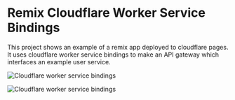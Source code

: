 # Remix Cloudflare Worker Service Bindings

This project shows an example of a remix app deployed to cloudflare pages.
It uses cloudflare worker service bindings to make an API gateway which interfaces an example user service.

![Cloudflare worker service bindings](https://developers.cloudflare.com/assets/service-bindings-comparison-b0054666.png)

![Cloudflare worker service bindings](https://i.ibb.co/vvP4Qzd/services.png)
